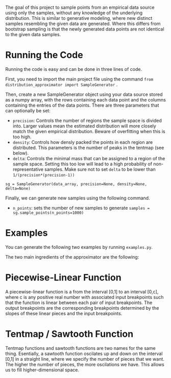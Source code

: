 The goal of this project to sample points from an empirical data source using only the samples, without any knowledge of the underlying distribution. This is similar to generative modeling, where new distinct samples resembling the given data are generated. Where this differs from bootstrap sampling is that the newly generated data points are not identical to the given data samples.

# Running the Code
Running the code is easy and can be done in three lines of code.

First, you need to import the main project file using the command
`from distribution_approximator import SampleGenerator` .

Then, create a new SampleGenerator object using your data source stored as a numpy array, with the rows containing each data point and the columns containing the entries of the data points. There are three parameters that can optionally be set:
* `precision`: Controls the number of regions the sample space is divided into. Larger values mean the estimated distribution will more closely match the given empirical distribution. Beware of overfitting when this is too high.
* `density`: Controls how densly packed the points in each region are distributed. This parameters is the number of peaks in the tentmap (see below).
* `delta`: Controls the minimal mass that can be assigned to a region of the sample space. Setting this too low will lead to a high probability of non-representative samples. Make sure not to set `delta` to be lower than `1/(precision*(precision-1))` 

`sg = SampleGenerator(data_array, precision=None, density=None, delta=None)`

Finally, we can generate new samples using the following command.
* `n_points`: sets the number of new samples to generate
`samples = sg.sample_points(n_points=1000)`



# Examples
You can generate the following two examples by running `examples.py`.


The two main ingredients of the approximator are the following:
# Piecewise-Linear Function
A piecewise-linear function is a from the interval [0,1] to an interval [0,c], where c is any positive real number with associated input breakpoints such that the function is linear between each pair of input breakpoints. The output breakpoints are the corresponding breakpoints determined by the slopes of these linear pieces and the input breakpoints.

# Tentmap / Sawtooth Function
Tentmap functions and sawtooth functions are two names for the same thing. Esentially, a sawtooth function oscilates up and down on the interval [0,1] in a straight line, where we specify the number of pieces that we want. The higher the number of pieces, the more oscilations we have. This allows us to fill higher-dimensional space.
